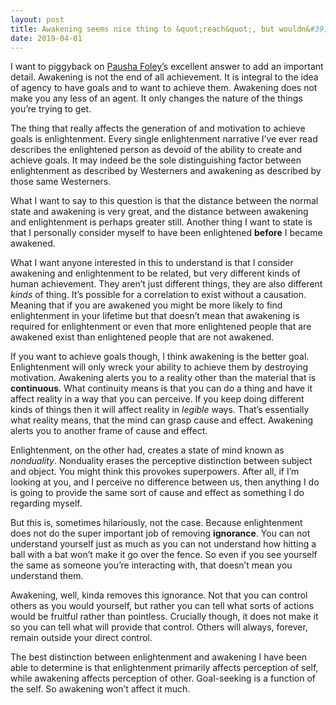 ```yaml
---
layout: post
title: Awakening seems nice thing to &quot;reach&quot;, but wouldn&#39;t I become ambitionless happy rock without any goals once I &quot;reach&quot; it? Realization of my goals seems more important than just state of pure bliss. Does this indicate that I have too large ego?
date: 2019-04-01
---
```


<p>I want to piggyback on <a href="/profile/Pausha-Foley">Pausha Foley’</a>s excellent answer to add an important detail. Awakening is not the end of all achievement. It is integral to the idea of agency to have goals and to want to achieve them. Awakening does not make you any less of an agent. It only changes the nature of the things you’re trying to get.</p><p>The thing that really affects the generation of and motivation to achieve goals is enlightenment. Every single enlightenment narrative I’ve ever read describes the enlightened person as devoid of the ability to create and achieve goals. It may indeed be the sole distinguishing factor between enlightenment as described by Westerners and awakening as described by those same Westerners.</p><p>What I want to say to this question is that the distance between the normal state and awakening is very great, and the distance between awakening and enlightenment is perhaps greater still. Another thing I want to state is that I personally consider myself to have been enlightened <b>before</b> I became awakened.</p><p>What I want anyone interested in this to understand is that I consider awakening and enlightenment to be related, but very different kinds of human achievement. They aren’t just different things, they are also different <i>kinds</i> of thing. It’s possible for a correlation to exist without a causation. Meaning that if you are awakened you might be more likely to find enlightenment in your lifetime but that doesn’t mean that awakening is required for enlightenment or even that more enlightened people that are awakened exist than enlightened people that are not awakened.</p><p>If you want to achieve goals though, I think awakening is the better goal. Enlightenment will only wreck your ability to achieve them by destroying motivation. Awakening alerts you to a reality other than the material that is <b>continuous</b>. What continuity means is that you can do a thing and have it affect reality in a way that you can perceive. If you keep doing different kinds of things then it will affect reality in <i>legible</i> ways. That’s essentially what reality means, that the mind can grasp cause and effect. Awakening alerts you to another frame of cause and effect.</p><p>Enlightenment, on the other had, creates a state of mind known as <i>nonduality</i>. Nonduality erases the perceptive distinction between subject and object. You might think this provokes superpowers. After all, if I’m looking at you, and I perceive no difference between us, then anything I do is going to provide the same sort of cause and effect as something I do regarding myself.</p><p>But this is, sometimes hilariously, not the case. Because enlightenment does not do the super important job of removing <b>ignorance</b>. You can not understand yourself just as much as you can not understand how hitting a ball with a bat won’t make it go over the fence. So even if you see yourself the same as someone you’re interacting with, that doesn’t mean you understand them.</p><p>Awakening, well, kinda removes this ignorance. Not that you can control others as you would yourself, but rather you can tell what sorts of actions would be fruitful rather than pointless. Crucially though, it does not make it so you can tell what will provide that control. Others will always, forever, remain outside your direct control.</p><p>The best distinction between enlightenment and awakening I have been able to determine is that enlightenment primarily affects perception of self, while awakening affects perception of other. Goal-seeking is a function of the self. So awakening won’t affect it much.</p>
